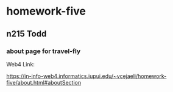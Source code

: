 # homework-five
## n215 Todd
### about page for travel-fly

Web4 Link: 

https://in-info-web4.informatics.iupui.edu/~vcejaeli/homework-five/about.html#aboutSection

